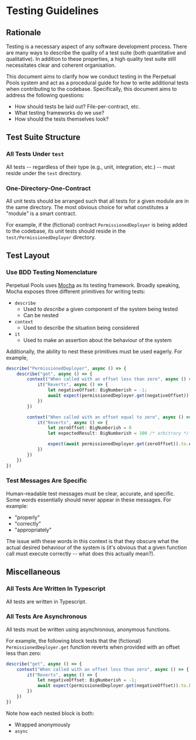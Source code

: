 # Testing Guidelines #

## Rationale ##

Testing is a necessary aspect of any software development process. There are
many ways to describe the quality of a test suite (both quantitative and
qualitative). In addition to these properties, a high quality test suite still
necessitates clear and coherent organisation.

This document aims to clarify how we conduct testing in the Perpetual Pools
system and act as a procedural guide for how to write additional tests when
contributing to the codebase. Specifically, this document aims to address the
following questions:

 - How should tests be laid out? File-per-contract, etc.
 - What testing frameworks do we use?
 - How should the tests themselves look?

## Test Suite Structure ##

### All Tests Under `test` ###

All tests -- regardless of their type (e.g., unit, integration, etc.) -- must
reside under the `test` directory.

### One-Directory-One-Contract ###

All unit tests should be arranged such that all tests for a given module are in
the same directory. The most obvious choice for what constitutes a "module" is a
smart contract.

For example, if the (fictional) contract `PermissionedDeployer` is being added
to the codebase, its unit tests should reside in the `test/PermissionedDeployer`
directory.

## Test Layout ##

### Use BDD Testing Nomenclature ###

Perpetual Pools uses [Mocha](https://mochajs.org) as its testing framework.
Broadly speaking, Mocha exposes three different primitives for writing tests:

 - `describe`
    - Used to *describe* a given component of the system being tested
    - Can be nested
 - `context`
    - Used to describe the situation being considered
 - `it`
    - Used to make an assertion about the behaviour of the system

Additionally, the ability to nest these primitives must be used eagerly. For
example,

```typescript
describe("PermissionedDeployer", async () => {
    describe("get", async () => {
        context("When called with an offset less than zero", async () => {
            it("Reverts", async () => {
                let negativeOffset: BigNumberish = -1;
                await expect(permissionedDeployer.get(negativeOffset)).to.be.revertedWith("PD: Offset must be non-negative")
            })
        })

        context("When called with an offset equal to zero", async () => {
            it("Reverts", async () => {
                let zeroOffset: BigNumberish = 0
                let expectedResult: BigNumberish = 100 /* arbitrary */

                expect(await permissionedDeployer.get(zeroOffset)).to.eq(expectedResult)
            })
        })
    })
})
```

### Test Messages Are Specific ###

Human-readable test messages must be clear, accurate, and specific. Some words
essentially should never appear in these messages. For example:

 - "properly"
 - "correctly"
 - "appropriately"

The issue with these words in this context is that they obscure what the actual
desired behaviour of the system is (it's obvious that a given function call
must execute correctly -- what does this actually mean?).

## Miscellaneous ##

### All Tests Are Written In Typescript ###

All tests are written in Typescript.

### All Tests Are Asynchronous ###

All tests must be written using asynchronous, anonymous functions.

For example, the following block tests that the (fictional)
`PermissionedDeployer.get` function reverts when provided with an offset less
than zero:

```typescript
describe("get", async () => {
    context("When called with an offset less than zero", async () => {
        it("Reverts", async () => {
            let negativeOffset: BigNumberish = -1;
            await expect(permissionedDeployer.get(negativeOffset)).to.be.revertedWith("PD: Offset must be non-negative")
        })
    })
})
```

Note how each nested block is both:

 - Wrapped anonymously
 - `async`

